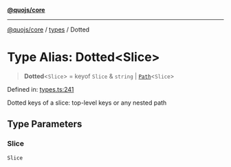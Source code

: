 [**@quojs/core**](../../README.md)

***

[@quojs/core](../../README.md) / [types](../README.md) / Dotted

# Type Alias: Dotted\<Slice\>

> **Dotted**\<`Slice`\> = keyof `Slice` & `string` \| [`Path`](Path.md)\<`Slice`\>

Defined in: [types.ts:241](https://github.com/quojs/quojs/blob/9e23886b2a0ad7a76f8b24da404b10a06002a0ea/packages/core/src/types.ts#L241)

Dotted keys of a slice: top-level keys or any nested path

## Type Parameters

### Slice

`Slice`
